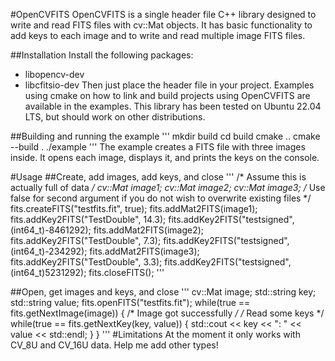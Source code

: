#OpenCVFITS
OpenCVFITS is a single header file C++ library designed to write and read FITS
files with cv::Mat objects. It has basic functionality to add keys to each image
and to write and read multiple image FITS files.

##Installation
Install the following packages:
- libopencv-dev
- libcfitsio-dev
Then just place the header file in your project. Examples using cmake on how to 
link and build projects using OpenCVFITS are available in the examples. This 
library has been tested on Ubuntu 22.04 LTS, but should work on other 
distributions.

##Building and running the example
'''
mkdir build
cd build
cmake ..
cmake --build .
./example
'''
The example creates a FITS file with three images inside. It opens each image, 
displays it, and prints the keys on the console.

#Usage
##Create, add images, add keys, and close
'''
/* Assume this is actually full of data */
cv::Mat image1;
cv::Mat image2;
cv::Mat image3;
/* Use false for second argument if you do not wish to overwrite existing files */
fits.createFITS("testfits.fit", true);
fits.addMat2FITS(image1);
fits.addKey2FITS("TestDouble", 14.3);
fits.addKey2FITS("testsigned", (int64_t)-8461292);
fits.addMat2FITS(image2);
fits.addKey2FITS("TestDouble", 7.3);
fits.addKey2FITS("testsigned", (int64_t)-234292);
fits.addMat2FITS(image3);
fits.addKey2FITS("TestDouble", 3.3);
fits.addKey2FITS("testsigned", (int64_t)5231292);
fits.closeFITS();
'''

##Open, get images and keys, and close
'''
cv::Mat image;
std::string key;
std::string value;
fits.openFITS("testfits.fit");
while(true == fits.getNextImage(image))
{
    /* Image got successfully */
    /* Read some keys */
    while(true == fits.getNextKey(key, value))
    {
        std::cout << key << ": " << value << std::endl;
    }
}
'''
#Limitations
At the moment it only works with CV_8U and CV_16U data. Help me add other types!
